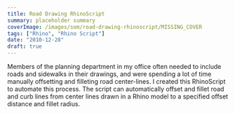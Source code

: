 ```yaml
---
title: Road Drawing RhinoScript
summary: placeholder summary
coverImage: /images/som/road-drawing-rhinoscript/MISSING_COVER
tags: ["Rhino", "Rhino Script"]
date: "2010-12-28"
draft: true
---
```


Members of the planning department in my office often needed to include roads and sidewalks in their drawings, and were spending a lot of time manually offsetting and filleting road center-lines. I created this RhinoScript to automate this process. The script can automatically offset and fillet road and curb lines from center lines drawn in a Rhino model to a specified offset distance and fillet radius.

<!-- more -->
